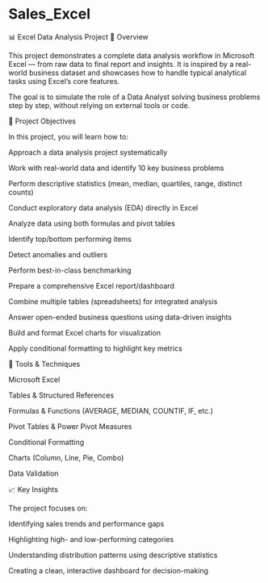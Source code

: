 # Sales_Excel


📊 Excel Data Analysis Project
🧠 Overview

This project demonstrates a complete data analysis workflow in Microsoft Excel — from raw data to final report and insights.
It is inspired by a real-world business dataset and showcases how to handle typical analytical tasks using Excel’s core features.

The goal is to simulate the role of a Data Analyst solving business problems step by step, without relying on external tools or code.


🧩 Project Objectives

In this project, you will learn how to:

Approach a data analysis project systematically

Work with real-world data and identify 10 key business problems

Perform descriptive statistics (mean, median, quartiles, range, distinct counts)

Conduct exploratory data analysis (EDA) directly in Excel

Analyze data using both formulas and pivot tables

Identify top/bottom performing items

Detect anomalies and outliers

Perform best-in-class benchmarking

Prepare a comprehensive Excel report/dashboard

Combine multiple tables (spreadsheets) for integrated analysis

Answer open-ended business questions using data-driven insights

Build and format Excel charts for visualization

Apply conditional formatting to highlight key metrics



🧰 Tools & Techniques

Microsoft Excel

Tables & Structured References

Formulas & Functions (AVERAGE, MEDIAN, COUNTIF, IF, etc.)

Pivot Tables & Power Pivot Measures

Conditional Formatting

Charts (Column, Line, Pie, Combo)

Data Validation



📈 Key Insights

The project focuses on:

Identifying sales trends and performance gaps

Highlighting high- and low-performing categories

Understanding distribution patterns using descriptive statistics

Creating a clean, interactive dashboard for decision-making

